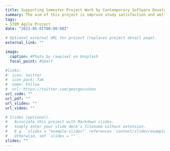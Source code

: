 ```yaml
---
title: Supporting Semester Project Work by Contemporary Software Development Methods
summary: The aim of this project is improve study satisfaction and well-being so that students experience more trust to each other and less conflict and stress situation in semester project course.
tags:
- STEM Agile Project
date: "2021-05-01T00:00:00Z"

# Optional external URL for project (replaces project detail page).
external_link: ""

image:
  caption: #Photo by rawpixel on Unsplash
  focal_point: #Smart

#links:
#- icon: twitter
#  icon_pack: fab
#  name: Follow
#  url: https://twitter.com/georgecushen
url_code: ""
url_pdf: ""
url_slides: ""
url_video: ""

# Slides (optional).
#   Associate this project with Markdown slides.
#   Simply enter your slide deck's filename without extension.
#   E.g. `slides = "example-slides"` references `content/slides/example-slides.md`.
#   Otherwise, set `slides = ""`.
slides: ""
---
```

